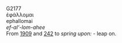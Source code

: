 G2177  
ἐφάλλομαι  
ephallomai  
*ef-al‘-lom-ahee*  
From [1909](g1909) and [242](g0242) to *spring* *upon:* - leap on.  
